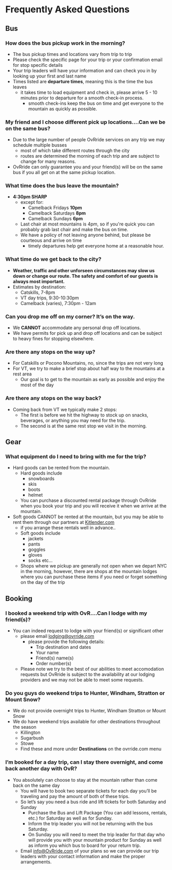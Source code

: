 <!-- TITLE: OvRride Wiki -->
<!-- SUBTITLE: You've got questions we've got answers -->

# Frequently Asked Questions
## Bus

###  How does the bus pickup work in the morning?
* The bus pickup times and locations vary from trip to trip
* Please check the specific page for your trip or your confirmation email for stop specific details
* Your trip leaders will have your information and can check you in by looking up your first and last name
* Times listed are **departure times**, meaning this is the time the bus leaves
	* it takes time to load equipment and check in, please arrive 5 - 10 minutes prior to departure for a smooth check-in process.
		* smooth check-ins keep the bus on time and get everyone to the mountain as quickly as possible.

###  My friend and I choose different pick up locations….Can we be on the same bus?
* Due to the large number of people OvRride services on any trip we may schedule multiple busses
	* most of which take different routes through the city
	* routes are determined the morning of each trip and are subject to change for many reasons.
* OvRride can only guarantee you and your friend(s) will be on the same bus if you all get on at the same pickup location.

### What time does the bus leave the mountain?
* **4:30pm SHARP**
	* except for:
		* Camelback Fridays **10pm**
		* Camelback Saturdays **8pm**
		* Camelback Sundays **6pm**
	* Last chair at most mountains is 4pm, so if you're quick you can probably grab last chair and make the bus on time.
	* We have a policy of not leaving anyone behind, but please be courteous and arrive on time
		* timely departures help get everyone home at a reasonable hour.

###  What time do we get back to the city?
* **Weather, traffic and other unforseen circumstances may slow us down or change our route. The safety and comfort of our guests is always most important.**
* Estimates by destination:
	* Catskills, 7-8pm
	* VT day trips, 9:30-10:30pm
	* Camelback (varies), 7:30pm - 12am

### Can you drop me off on my corner? It’s on the way.
* We **CANNOT** accommodate any personal drop off locations. 
* We have permits for pick up and drop off locations and can be subject to heavy fines for stopping elsewhere.

### Are there any stops on the way up?
* For Catskills or Pocono Mountains, no, since the trips are not very long
* For VT, we try to make a brief stop about half way to the mountains at a rest area
	* Our goal is to get to the mountain as early as possible and enjoy the most of the day

### Are there any stops on the way back?
* Coming back from VT we typically make 2 stops:
	* The first is before we hit the highway to stock up on snacks, beverages, or anything you may need for the trip.
	* The second is at the same rest stop we visit in the morning.

## Gear

### What equipment do I need to bring with me for the trip?
* Hard goods can be rented from the mountain. 
	* Hard goods include 
		* snowboards
		* skis
		*  boots
		* helmet
	* You can purchase a discounted rental package through OvRride when you book your trip and you will receive it when we arrive at the mountain.
* Soft goods CANNOT be rented at the mountain, but you may be able to rent them through our partners at [Kitlender.com](https://www.kitlender.com/?rfsn=911277.146343)
	* if you arrange these rentals well in advance.. 
	* Soft goods include 
		* jackets 
		* pants
		* goggles 
		*  gloves
		* socks etc… 
	* Shops where we pickup are generally not open when we depart NYC in the morning, however, there are shops at the mountain lodges where you can purchase these items if you need or forget something on the day of the trip


## Booking
### I booked a weekend trip with OvR….Can I lodge with my friend(s)?
* You can indeed request to lodge with your friend(s) or significant other
	* please email [lodging@ovrride.com](mailto:lodging@ovrride.com)
		* please provide the following details:
			* Trip destination and dates
			* Your name
			* Friend(s) name(s)
			* Order number(s)
	* Please note we try to the best of our abilities to meet accomodation requests but OvRride is subject to the availability at our lodging providers and we may not be able to meet some requests.

### Do you guys do weekend trips to Hunter, Windham, Stratton or Mount Snow?
* We do not provide overnight trips to Hunter, Windham Stratton or Mount Snow
* We do have weekend trips available for other destinations throughout the season
	* Killington
	* Sugarbush
	* Stowe
	* Find these and more under **Destinations** on the ovrride.com menu

### I’m booked for a day trip, can I stay there overnight, and come back another day with OvR?
* You absolutely can choose to stay at the mountain rather than come back on the same day
	*  You will have to book two separate tickets for each day you’ll be traveling and pay the amount of both of these trips.
	*  So let’s say you need a bus ride and lift tickets for both Saturday and Sunday 
		*  Purchase the Bus and Lift Package (You can add lessons, rentals, etc.) for Saturday as well as for Sunday. 
		*  Inform the trip leader you will not be returning with the bus Saturday. 
		*  On Sunday you will need to meet the trip leader for that day who will provide you with your mountain product for Sunday as well as inform you which bus to board for your return trip.
	*  Email [info@OvRride.com](mailto:info@ovrride.com) of your plans so we can provide our trip leaders with your contact information and make the proper arrangements.

